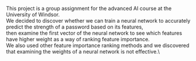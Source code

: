 This project is a group assignment for the advanced AI course at the University of Windsor.\
We decided to discover whether we can train a neural network to accurately predict the strength of a password based on its features,\
then examine the first vector of the neural network to see which features have higher weight as a way of ranking feature importance.\
We also used other feature importance ranking methods and we discovered that examining the weights of a neural network is not effective.\

